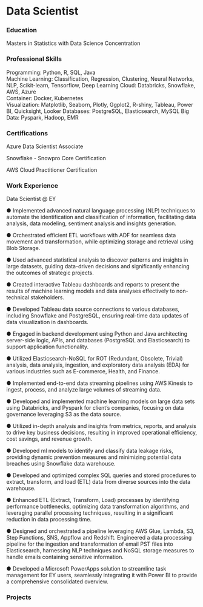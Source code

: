 # Data Scientist

### Education
Masters in Statistics with Data Science Concentration

### Professional Skills
Programming: Python, R, SQL, Java	
Machine Learning: Classification, Regression, Clustering, Neural Networks, NLP, Scikit-learn, Tensorflow, Deep Learning	
Cloud: Databricks, Snowflake, AWS, Azure	
Container: Docker, Kubernetes	
Visualization: Matplotlib, Seaborn, Plotly, Ggplot2, R-shiny, Tableau, Power BI, Quicksight, Looker	
Databases: PostgreSQL, Elasticsearch, MySQL	
Big Data: Pyspark, Hadoop, EMR	

### Certifications
Azure Data Scientist Associate	

Snowflake - Snowpro Core Certification	

AWS Cloud Practitioner Certification	

### Work Experience
Data Scientist @ EY

● Implemented advanced natural language processing (NLP) techniques to automate the identification and classification
of information, facilitating data analysis, data modeling, sentiment analysis and insights generation.	

● Orchestrated efficient ETL workflows with ADF for seamless data movement and transformation, while optimizing
storage and retrieval using Blob Storage.	

● Used advanced statistical analysis to discover patterns and insights in large datasets, guiding data-driven decisions and
significantly enhancing the outcomes of strategic projects.	

● Created interactive Tableau dashboards and reports to present the results of machine learning models and data
analyses effectively to non-technical stakeholders.	

● Developed Tableau data source connections to various databases, including Snowflake and PostgreSQL, ensuring
real-time data updates of data visualization in dashboards.	

● Engaged in backend development using Python and Java architecting server-side logic, APIs, and databases (PostgreSQL
and Elasticsearch) to support application functionality.	

● Utilized Elasticsearch-NoSQL for ROT (Redundant, Obsolete, Trivial) analysis, data analysis, ingestion, and exploratory
data analysis (EDA) for various industries such as E-commerce, Health, and Finance.	

● Implemented end-to-end data streaming pipelines using AWS Kinesis to ingest, process, and analyze large volumes of
streaming data.	

● Developed and implemented machine learning models on large data sets using Databricks, and Pyspark for client’s
companies, focusing on data governance leveraging S3 as the data source.	

● Utilized in-depth analysis and insights from metrics, reports, and analysis to drive key business decisions, resulting in
improved operational efficiency, cost savings, and revenue growth.	

● Developed ml models to identify and classify data leakage risks, providing dynamic prevention measures and minimizing
potential data breaches using Snowflake data warehouse.	

● Developed and optimized complex SQL queries and stored procedures to extract, transform, and load (ETL) data from
diverse sources into the data warehouse.	

● Enhanced ETL (Extract, Transform, Load) processes by identifying performance bottlenecks, optimizing data
transformation algorithms, and leveraging parallel processing techniques, resulting in a significant reduction in data
processing time.	

● Designed and orchestrated a pipeline leveraging AWS Glue, Lambda, S3, Step Functions, SNS, Appflow and Redshift.
Engineered a data processing pipeline for the ingestion and transformation of email PST files into Elasticsearch,
harnessing NLP techniques and NoSQL storage measures to handle emails containing sensitive information.	

● Developed a Microsoft PowerApps solution to streamline task management for EY users, seamlessly integrating it with
Power BI to provide a comprehensive consolidated overview.	

### Projects
